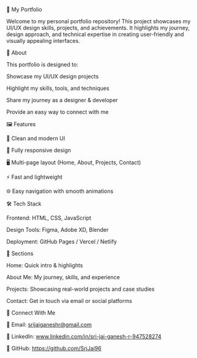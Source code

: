 🌟 My Portfolio

Welcome to my personal portfolio repository!
This project showcases my UI/UX design skills, projects, and achievements. It highlights my journey, design approach, and technical expertise in creating user-friendly and visually appealing interfaces.

📌 About

This portfolio is designed to:

Showcase my UI/UX design projects

Highlight my skills, tools, and techniques

Share my journey as a designer & developer

Provide an easy way to connect with me


🖼️ Features

🎨 Clean and modern UI

📱 Fully responsive design

🖥️ Multi-page layout (Home, About, Projects, Contact)

⚡ Fast and lightweight

🌐 Easy navigation with smooth animations

🛠️ Tech Stack


Frontend: HTML, CSS, JavaScript

Design Tools: Figma, Adobe XD, Blender

Deployment: GitHub Pages / Vercel / Netlify


📂 Sections

Home: Quick intro & highlights

About Me: My journey, skills, and experience

Projects: Showcasing real-world projects and case studies

Contact: Get in touch via email or social platforms



🤝 Connect With Me

📧 Email: srijaiganeshr@gmail.com

💼 LinkedIn: www.linkedin.com/in/sri-jai-ganesh-r-947528274

🐙 GitHub: https://github.com/SriJai96
